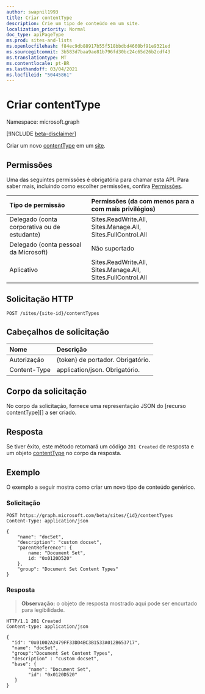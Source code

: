 ```yaml
---
author: swapnil1993
title: Criar contentType
description: Crie um tipo de conteúdo em um site.
localization_priority: Normal
doc_type: apiPageType
ms.prod: sites-and-lists
ms.openlocfilehash: f84ec9db88917b55f518bbdbd4660bf91e9321ed
ms.sourcegitcommit: 3b583d7baa9ae81b796fd30bc24c65d26b2cdf43
ms.translationtype: MT
ms.contentlocale: pt-BR
ms.lasthandoff: 03/04/2021
ms.locfileid: "50445861"
---
```

# <a name="create-contenttype"></a>Criar contentType
Namespace: microsoft.graph

[!INCLUDE [beta-disclaimer](../../includes/beta-disclaimer.md)]

Criar um novo [contentType][] em um [site][].

## <a name="permissions"></a>Permissões

Uma das seguintes permissões é obrigatória para chamar esta API. Para saber mais, incluindo como escolher permissões, confira [Permissões](/graph/permissions-reference).

|Tipo de permissão      | Permissões (da com menos para a com mais privilégios)              |
|:--------------------|:---------------------------------------------------------|
|Delegado (conta corporativa ou de estudante) | Sites.ReadWrite.All, Sites.Manage.All, Sites.FullControl.All    |
|Delegado (conta pessoal da Microsoft) |Não suportado    |
|Aplicativo | Sites.ReadWrite.All, Sites.Manage.All, Sites.FullControl.All |


## <a name="http-request"></a>Solicitação HTTP

<!-- { "blockType": "ignored" } -->

```http
POST /sites/{site-id}/contentTypes

```

## <a name="request-headers"></a>Cabeçalhos de solicitação
|Nome|Descrição|
|:---|:---|
|Autorização|{token} de portador. Obrigatório.|
|Content-Type|application/json. Obrigatório.|

## <a name="request-body"></a>Corpo da solicitação

No corpo da solicitação, fornece uma representação JSON do [recurso contentType][] a ser criado.

## <a name="response"></a>Resposta

Se tiver êxito, este método retornará um código `201 Created` de resposta e um objeto [contentType][] no corpo da resposta.


## <a name="example"></a>Exemplo

O exemplo a seguir mostra como criar um novo tipo de conteúdo genérico.

### <a name="request"></a>Solicitação

<!-- {
  "blockType": "request",
  "name": "create_contenttype"
}
-->

```http
POST https://graph.microsoft.com/beta/sites/{id}/contentTypes
Content-Type: application/json

{
    "name": "docSet",
    "description": "custom docset",
    "parentReference": {
        name: "Document Set",
        id: "0x0120D520"
    },
    "group": "Document Set Content Types" 
}
```

### <a name="response"></a>Resposta
>**Observação:** o objeto de resposta mostrado aqui pode ser encurtado para legibilidade.

<!-- {
  "blockType": "response",
  "truncated": true,
  "@odata.type": "microsoft.graph.contentType"
}
-->

```http
HTTP/1.1 201 Created
Content-type: application/json

{
  "id": "0x01002A2479FF33DD4BC3B1533A012B653717",
  "name": "docSet",
  "group":"Document Set Content Types",
  "description" : "custom docset",
  "base": {
        "name": "Document Set",
        "id": "0x0120D520"
   }
}
```


[contentType]: ../resources/contentType.md
[site]: ../resources/site.md

<!--
{
  "type": "#page.annotation",
  "description": "Create a Content type in a site",
  "keywords": "content type",
  "section": "documentation",
  "tocPath": "sites/Create ContentType",
  "suppressions": [
  ]
}
-->
